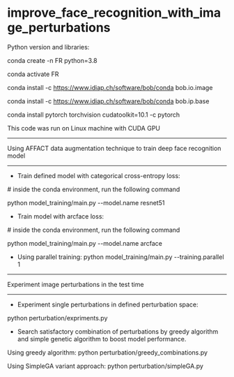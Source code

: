 # improve_face_recognition_with_image_perturbations

Python version and libraries:

conda create -n FR python=3.8 

conda activate FR 

conda install -c https://www.idiap.ch/software/bob/conda bob.io.image 

conda install -c https://www.idiap.ch/software/bob/conda bob.ip.base 

conda install pytorch torchvision cudatoolkit=10.1 -c pytorch

This code was run on Linux machine with CUDA GPU

_____________________________________________________________________
Using AFFACT data augmentation technique to train deep face recognition model
_____________________________________________________________________

* Train defined model with categorical cross-entropy loss:

\# inside the conda environment, run the following command

python model_training/main.py --model.name resnet51

* Train model with arcface loss:

\# inside the conda environment, run the following command

python model_training/main.py --model.name arcface

* Using parallel training:   python model_training/main.py --training.parallel 1

_____________________________________________________________________
Experiment image perturbations in the test time
______________________________________________________________________

* Experiment single perturbations in defined perturbation space:

python perturbation/expriments.py


* Search satisfactory combination of perturbations by greedy algorithm and simple genetic algorithm to boost model performance. 

Using greedy algorithm:   python perturbation/greedy_combinations.py

Using SimpleGA variant approach:   python perturbation/simpleGA.py

